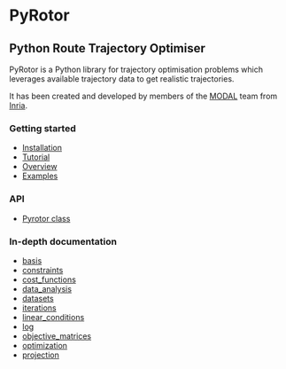 [//]: # (To create the doc, run the following command: make html)
[//]: # (To write beautiful markdown: https://github.com/adam-p/markdown-here/wiki/Markdown-Cheatsheet)

# PyRotor
## Python Route Trajectory Optimiser

PyRotor is a Python library for trajectory optimisation problems which leverages available trajectory data to get realistic trajectories.

It has been created and developed by members of the [MODAL](https://team.inria.fr/modal/) team from [Inria](https://www.inria.fr).

### Getting started
* [Installation](usage/installation.md)
* [Tutorial](usage/tutorial.md)
* [Overview](usage/overview.md)
* [Examples](usage/features.md)

### API
* [Pyrotor class](pyrotor.md)

### In-depth documentation
* [basis](basis.rst)
* [constraints](constraints.md)
* [cost_functions](cost_functions.md)
* [data_analysis](data_analysis.md)
* [datasets](datasets.md)
* [iterations](iterations.md)
* [linear_conditions](linear_conditions.md)
* [log](log.md)
* [objective_matrices](objective_matrices.md)
* [optimization](optimization.md)
* [projection](projection.md)
